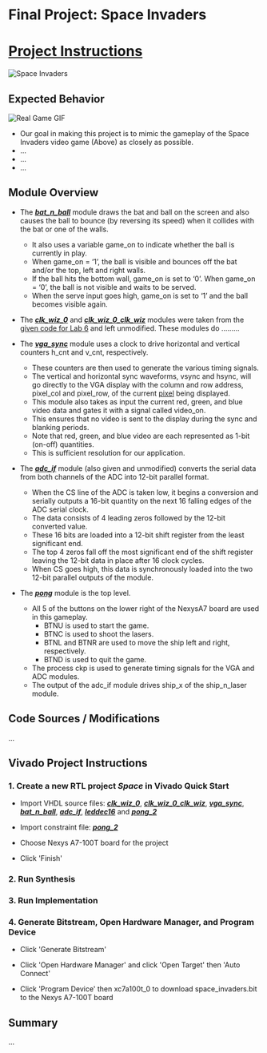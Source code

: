 <!-- # Tomorrow

![image](battle.jpg) -->

# Final Project: Space Invaders

# **[Project Instructions](https://github.com/moshem1234/dsd/blob/CPE487-Spring2024/Projects/README.md)**

![Space Invaders](https://upload.wikimedia.org/wikipedia/en/0/0f/Space_Invaders_flyer%2C_1978.jpg)

## Expected Behavior

![Real Game GIF](https://codeheir.com/wp-content/uploads/2019/03/done.gif)

* Our goal in making this project is to mimic the gameplay of the Space Invaders video game (Above) as closely as possible.
* ...
* ...
* ...

## Module Overview

* The **_[bat_n_ball](/bat_n_ball.vhd)_** module draws the bat and ball on the screen and also causes the ball to bounce (by reversing its speed) when it collides with the bat or one of the walls.
  * It also uses a variable game_on to indicate whether the ball is currently in play.
  * When game_on = ‘1’, the ball is visible and bounces off the bat and/or the top, left and right walls.
  * If the ball hits the bottom wall, game_on is set to ‘0’. When game_on = ‘0’, the ball is not visible and waits to be served.
  * When the serve input goes high, game_on is set to ‘1’ and the ball becomes visible again.

* The **_[clk_wiz_0](/clk_wiz_0.vhd)_** and **_[clk_wiz_0_clk_wiz](/clk_wiz_0_clk_wiz.vhd)_** modules were taken from the [given code for Lab 6](https://github.com/byett/dsd/tree/CPE487-Spring2024/Nexys-A7/Lab-6) and left unmodified. These modules do .........

* The **_[vga_sync](/vga_sync.vhd)_** module uses a clock to drive horizontal and vertical counters h_cnt and v_cnt, respectively.
  * These counters are then used to generate the various timing signals.
  * The vertical and horizontal sync waveforms, vsync and hsync, will go directly to the VGA display with the column and row address, pixel_col and pixel_row, of the current [pixel](https://en.wikipedia.org/wiki/Pixel) being displayed.
  * This module also takes as input the current red, green, and blue video data and gates it with a signal called video_on.
  * This ensures that no video is sent to the display during the sync and blanking periods.
  * Note that red, green, and blue video are each represented as 1-bit (on-off) quantities.
  * This is sufficient resolution for our application.

* The **_[adc_if](/adc_if.vhd)_** module (also given and unmodified) converts the serial data from both channels of the ADC into 12-bit parallel format.
  * When the CS line of the ADC is taken low, it begins a conversion and serially outputs a 16-bit quantity on the next 16 falling edges of the ADC serial clock.
  * The data consists of 4 leading zeros followed by the 12-bit converted value.
  * These 16 bits are loaded into a 12-bit shift register from the least significant end.
  * The top 4 zeros fall off the most significant end of the shift register leaving the 12-bit data in place after 16 clock cycles.
  * When CS goes high, this data is synchronously loaded into the two 12-bit parallel outputs of the module.

* The **_[pong](/pong_2.vhd)_** module is the top level.
  * All 5 of the buttons on the lower right of the NexysA7 board are used in this gameplay.
    * BTNU is used to start the game.
    * BTNC is used to shoot the lasers.
    * BTNL and BTNR are used to move the ship left and right, respectively.
    * BTND is used to quit the game.
  * The process ckp is used to generate timing signals for the VGA and ADC modules.
  * The output of the adc_if module drives ship_x of the ship_n_laser module.

## Code Sources / Modifications

...

## Vivado Project Instructions

### 1. Create a new RTL project _Space_ in Vivado Quick Start

* Import VHDL source files: **_[clk_wiz_0](/clk_wiz_0.vhd)_**, **_[clk_wiz_0_clk_wiz](/clk_wiz_0_clk_wiz.vhd)_**, **_[vga_sync](/vga_sync.vhd)_**, **_[bat_n_ball](/bat_n_ball.vhd)_**, **_[adc_if](/adc_if.vhd)_**, **_[leddec16](/leddec16.vhd)_** and **_[pong_2](/pong_2.vhd)_**

* Import constraint file: **_[pong_2](/pong_2.xdc)_**

* Choose Nexys A7-100T board for the project

* Click 'Finish'

### 2. Run Synthesis

### 3. Run Implementation

### 4. Generate Bitstream, Open Hardware Manager, and Program Device

* Click 'Generate Bitstream'

* Click 'Open Hardware Manager' and click 'Open Target' then 'Auto Connect'

* Click 'Program Device' then xc7a100t_0 to download space_invaders.bit to the Nexys A7-100T board

## Summary

...
